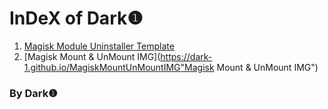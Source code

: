 # InDeX of Dark❶   
   
1. [Magisk Module Uninstaller Template](https://dark-1.github.io/Magisk-Module-Uninstaller-Template "Magisk Module Uninstaller Template")   
2. [Magisk Mount & UnMount IMG](https://dark-1.github.io/MagiskMountUnMountIMG"Magisk Mount & UnMount IMG")   
   
   
### By Dark❶
